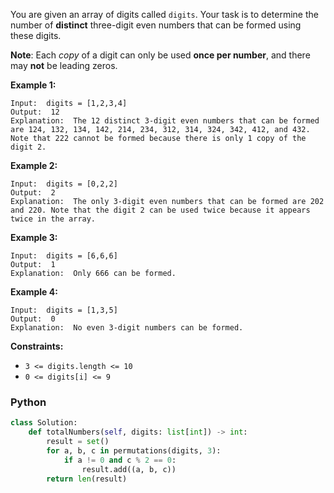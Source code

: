 You are given an array of digits called  `digits`. Your task is to determine the number of  **distinct**  three-digit even numbers that can be formed using these digits.

**Note**: Each  _copy_  of a digit can only be used  **once per number**, and there may  **not**  be leading zeros.

**Example 1:**
```
Input:  digits = [1,2,3,4]
Output:  12
Explanation:  The 12 distinct 3-digit even numbers that can be formed are 124, 132, 134, 142, 214, 234, 312, 314, 324, 342, 412, and 432. Note that 222 cannot be formed because there is only 1 copy of the digit 2.
```

**Example 2:**
```
Input:  digits = [0,2,2]
Output:  2
Explanation:  The only 3-digit even numbers that can be formed are 202 and 220. Note that the digit 2 can be used twice because it appears twice in the array.
```

**Example 3:**
```
Input:  digits = [6,6,6]
Output:  1
Explanation:  Only 666 can be formed.
```

**Example 4:**
```
Input:  digits = [1,3,5]
Output:  0
Explanation:  No even 3-digit numbers can be formed.
```

**Constraints:**

-   `3 <= digits.length <= 10`
-   `0 <= digits[i] <= 9`


### Python
```py
class Solution:
    def totalNumbers(self, digits: list[int]) -> int:
        result = set()
        for a, b, c in permutations(digits, 3):
            if a != 0 and c % 2 == 0:
                result.add((a, b, c))
        return len(result)
```